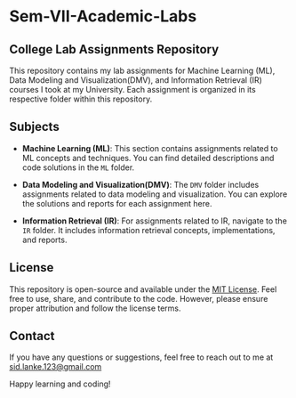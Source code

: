 # Sem-VII-Academic-Labs

## College Lab Assignments Repository

This repository contains my lab assignments for Machine Learning (ML), Data Modeling and Visualization(DMV), and Information Retrieval (IR) courses I took at my University. Each assignment is organized in its respective folder within this repository.

## Subjects

- **Machine Learning (ML)**: This section contains assignments related to ML concepts and techniques. You can find detailed descriptions and code solutions in the `ML` folder.

- **Data Modeling and Visualization(DMV)**: The `DMV` folder includes assignments related to data modeling and visualization. You can explore the solutions and reports for each assignment here.

- **Information Retrieval (IR)**: For assignments related to IR, navigate to the `IR` folder. It includes information retrieval concepts, implementations, and reports.


## License

This repository is open-source and available under the [MIT License](LICENSE). Feel free to use, share, and contribute to the code. However, please ensure proper attribution and follow the license terms.

## Contact

If you have any questions or suggestions, feel free to reach out to me at sid.lanke.123@gmail.com

Happy learning and coding!

